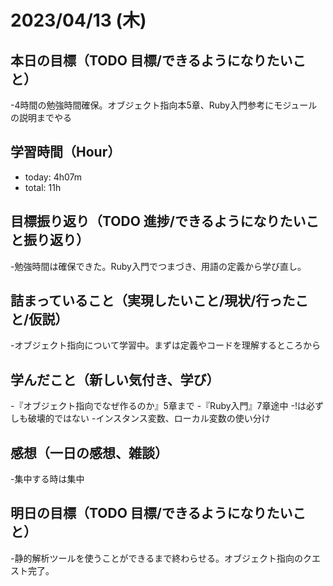 # 2023/04/13 (木)

## 本日の目標（TODO 目標/できるようになりたいこと）

-4時間の勉強時間確保。オブジェクト指向本5章、Ruby入門参考にモジュールの説明までやる

## 学習時間（Hour）

- today: 4h07m
- total: 11h

## 目標振り返り（TODO 進捗/できるようになりたいこと振り返り）

-勉強時間は確保できた。Ruby入門でつまづき、用語の定義から学び直し。

## 詰まっていること（実現したいこと/現状/行ったこと/仮説）

-オブジェクト指向について学習中。まずは定義やコードを理解するところから

## 学んだこと（新しい気付き、学び）

-『オブジェクト指向でなぜ作るのか』5章まで
-『Ruby入門』7章途中
-!は必ずしも破壊的ではない
-インスタンス変数、ローカル変数の使い分け

## 感想（一日の感想、雑談）

-集中する時は集中

## 明日の目標（TODO 目標/できるようになりたいこと）

-静的解析ツールを使うことができるまで終わらせる。オブジェクト指向のクエスト完了。

